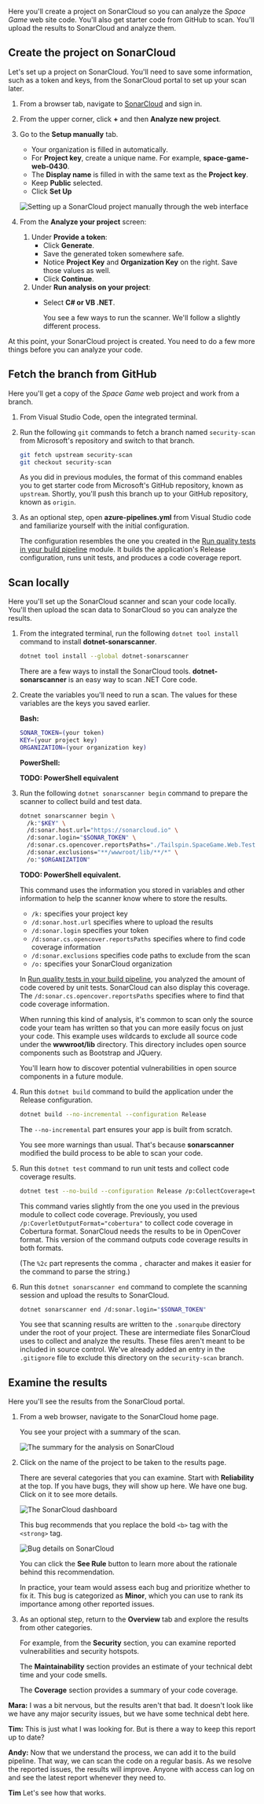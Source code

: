 Here you'll create a project on SonarCloud so you can analyze the _Space Game_ web site code. You'll also get starter code from GitHub to scan. You'll upload the results to SonarCloud and analyze them.

## Create the project on SonarCloud

Let's set up a project on SonarCloud. You'll need to save some information, such as a token and keys, from the SonarCloud portal to set up your scan later.

1. From a browser tab, navigate to [SonarCloud](https://sonarcloud.io/?azure-portal=true) and sign in.
1. From the upper corner, click **+** and then **Analyze new project**.
1. Go to the **Setup manually** tab.
    * Your organization is filled in automatically.
    * For **Project key**, create a unique name. For example, **space-game-web-0430**.
    * The **Display name** is filled in with the same text as the **Project key**.
    * Keep **Public** selected.
    * Click **Set Up**

    ![Setting up a SonarCloud project manually through the web interface](../media/3-sonar-cloud-create-project.png)

1. From the **Analyze your project** screen:
    1. Under **Provide a token**:
        * Click **Generate**.
        * Save the generated token somewhere safe.
        * Notice **Project Key** and **Organization Key** on the right. Save those values as well.
        * Click **Continue**.
    1. Under **Run analysis on your project**:
        * Select **C# or VB .NET**.

           You see a few ways to run the scanner. We'll follow a slightly different process.

At this point, your SonarCloud project is created. You need to do a few more things before you can analyze your code.

## Fetch the branch from GitHub

Here you'll get a copy of the _Space Game_ web project and work from a branch.

1. From Visual Studio Code, open the integrated terminal.
1. Run the following `git` commands to fetch a branch named `security-scan` from Microsoft's repository and switch to that branch.

    ```bash
    git fetch upstream security-scan
    git checkout security-scan
    ```

    As you did in previous modules, the format of this command enables you to get starter code from Microsoft's GitHub repository, known as `upstream`. Shortly, you'll push this branch up to your GitHub repository, known as `origin`.
1. As an optional step, open **azure-pipelines.yml** from Visual Studio code and familiarize yourself with the initial configuration.

    The configuration resembles the one you created in the [Run quality tests in your build pipeline](/learn/modules/run-quality-tests-build-pipeline?azure-portal=true) module. It builds the application's Release configuration, runs unit tests, and produces a code coverage report.

## Scan locally

Here you'll set up the SonarCloud scanner and scan your code locally. You'll then upload the scan data to SonarCloud so you can analyze the results.

1. From the integrated terminal, run the following `dotnet tool install` command to install **dotnet-sonarscanner**.

    ```bash
    dotnet tool install --global dotnet-sonarscanner
    ```

    There are a few ways to install the SonarCloud tools. **dotnet-sonarscanner** is an easy way to scan .NET Core code.

1. Create the variables you'll need to run a scan. The values for these variables are the keys you saved earlier.

    **Bash:**

    ```bash
    SONAR_TOKEN=(your token)
    KEY=(your project key)
    ORGANIZATION=(your organization key)
    ```

    **PowerShell:**

    **TODO: PowerShell equivalent**

1. Run the following `dotnet sonarscanner begin` command to prepare the scanner to collect build and test data.

    ```bash
    dotnet sonarscanner begin \
      /k:"$KEY" \
      /d:sonar.host.url="https://sonarcloud.io" \
      /d:sonar.login="$SONAR_TOKEN" \
      /d:sonar.cs.opencover.reportsPaths="./Tailspin.SpaceGame.Web.Tests/TestResults/Coverage/coverage.opencover.xml" \
      /d:sonar.exclusions="**/wwwroot/lib/**/*" \
      /o:"$ORGANIZATION"
    ```

    **TODO: PowerShell equivalent.**

    This command uses the information you stored in variables and other information to help the scanner know where to store the results.

      * `/k:` specifies your project key
      * `/d:sonar.host.url` specifies where to upload the results
      * `/d:sonar.login` specifies your token
      * `/d:sonar.cs.opencover.reportsPaths` specifies where to find code coverage information
      * `/d:sonar.exclusions` specifies code paths to exclude from the scan
      * `/o:` specifies your SonarCloud organization

    In [Run quality tests in your build pipeline](/learn/modules/run-quality-tests-build-pipeline?azure-portal=true), you analyzed the amount of code covered by unit tests. SonarCloud can also display this coverage. The `/d:sonar.cs.opencover.reportsPaths` specifies where to find that code coverage information.

    When running this kind of analysis, it's common to scan only the source code your team has written so that you can more easily focus on just your code. This example uses wildcards to exclude all source code under the **wwwroot/lib** directory. This directory includes open source components such as Bootstrap and JQuery.

    You'll learn how to discover potential vulnerabilities in open source components in a future module.

1. Run this `dotnet build` command to build the application under the Release configuration.

    ```bash
    dotnet build --no-incremental --configuration Release
    ```

    The `--no-incremental` part ensures your app is built from scratch.

    You see more warnings than usual. That's because **sonarscanner** modified the build process to be able to scan your code.

1. Run this `dotnet test` command to run unit tests and collect code coverage results.

    ```bash
    dotnet test --no-build --configuration Release /p:CollectCoverage=true /p:CoverletOutputFormat="cobertura%2copencover" /p:CoverletOutput=./TestResults/Coverage/
    ```

    This command varies slightly from the one you used in the previous module to collect code coverage. Previously, you used `/p:CoverletOutputFormat="cobertura"` to collect code coverage in Cobertura format. SonarCloud needs the results to be in OpenCover format. This version of the command outputs code coverage results in both formats.

    (The `%2c` part represents the comma `,` character and makes it easier for the command to parse the string.)

1. Run this `dotnet sonarscanner end` command to complete the scanning session and upload the results to SonarCloud.

    ```bash
    dotnet sonarscanner end /d:sonar.login="$SONAR_TOKEN"
    ```

    You see that scanning results are written to the `.sonarqube` directory under the root of your project. These are intermediate files SonarCloud uses to collect and analyze the results. These files aren't meant to be included in source control. We've already added an entry in the `.gitignore` file to exclude this directory on the `security-scan` branch.

## Examine the results

Here you'll see the results from the SonarCloud portal.

1. From a web browser, navigate to the SonarCloud home page.

    You see your project with a summary of the scan.

    ![The summary for the analysis on SonarCloud](../media/3-sonar-scan-summary.png)

1. Click on the name of the project to be taken to the results page.

    There are several categories that you can examine. Start with **Reliability** at the top. If you have bugs, they will show up here. We have one bug. Click on it to see more details.

    ![The SonarCloud dashboard](../media/3-sonar-scan-dashboard.png)

    This bug recommends that you replace the bold `<b>` tag with the `<strong>` tag.

    ![Bug details on SonarCloud](../media/3-sonar-scan-bug.png)

    You can click the **See Rule** button to learn more about the rationale behind this recommendation.

    In practice, your team would assess each bug and prioritize whether to fix it. This bug is categorized as **Minor**, which  you can use to rank its importance among other reported issues.

1. As an optional step, return to the **Overview** tab and explore the results from other categories.

    For example, from the **Security** section, you can examine reported vulnerabilities and security hotspots.

    The **Maintainability** section provides an estimate of your technical debt time and your code smells.

    The **Coverage** section provides a summary of your code coverage.

**Mara:** I was a bit nervous, but the results aren't that bad. It doesn't look like we have any major security issues, but we have some technical debt here.

**Tim:** This is just what I was looking for. But is there a way to keep this report up to date?

**Andy:** Now that we understand the process, we can add it to the build pipeline. That way, we can scan the code on a regular basis. As we resolve the reported issues, the results will improve. Anyone with access can log on and see the latest report whenever they need to.

**Tim** Let's see how that works.